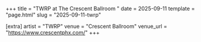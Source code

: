 +++
title = "TWRP at The Crescent Ballroom "
date = 2025-09-11
template = "page.html"
slug = "2025-09-11-twrp"

[extra]
artist = "TWRP"
venue = "Crescent Ballroom"
venue_url = "https://www.crescentphx.com/"
+++
